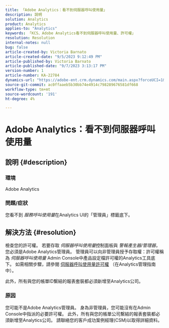 ```yaml
---
title: 「Adobe Analytics：看不到伺服器呼叫使用量」
description: 說明
solution: Analytics
product: Analytics
applies-to: "Analytics"
keywords: 「KCS、Adobe Analytics看不到伺服器呼叫使用量、許可權」
resolution: Resolution
internal-notes: null
bug: false
article-created-by: Victoria Barnato
article-created-date: "9/5/2023 9:12:49 PM"
article-published-by: Victoria Barnato
article-published-date: "9/7/2023 3:13:17 PM"
version-number: 1
article-number: KA-22784
dynamics-url: "https://adobe-ent.crm.dynamics.com/main.aspx?forceUCI=1&pagetype=entityrecord&etn=knowledgearticle&id=cb5bb6f6-304c-ee11-be6e-6045bd006268"
source-git-commit: ac0ffaaeb5b30bb74e4914c798289676581df668
workflow-type: tm+mt
source-wordcount: '191'
ht-degree: 4%

---
```


# Adobe Analytics：看不到伺服器呼叫使用量

## 說明 {#description}


### 環境

Adobe Analytics

### 問題/症狀

您看不到 *服務呼叫使用量*&#x200B;在Analytics UI的「管理員」標籤底下。


## 解決方法 {#resolution}


檢查您的許可權。 若要存取 *伺服器呼叫使用量*&#x200B;控制面板與 *警報產生器/管理器*，您必須是Adobe Analytics管理員。 管理員可以向非管理員授予存取權：許可權稱為 *伺服器呼叫使用量* Admin Console中產品設定檔許可權的Analytics工具底下。 如需相關步驟，請參閱 [伺服器呼叫使用量許可權](https://experienceleague.adobe.com/docs/analytics/admin/admin-tools/server-call-usage/overage-overview.html?lang=en#section_FCC58EB635954A32990D4E67B52B4369) （在Analytics管理指南中）。

此外，所有與您的帳單ID繫結的報表套裝都必須新增至Analytics公司。

### 原因

您可能不是Adobe Analytics管理員。 身為非管理員，您可能沒有在Admin Console中指派的必要許可權。 此外，所有與您的帳單公司繫結的報表套裝都必須新增至Analytics公司。 請聯絡您的客戶成功案例經理(CSM)以取得詳細資料。
